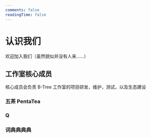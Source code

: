 ```yaml
---
comments: false
readingTime: false
---
```


# 认识我们

欢迎加入我们（虽然貌似并没有人来……）

## 工作室核心成员

核心成员会负责 B-Tree 工作室的项目研发，维护，测试，以及生态建设

<BTreer data="/assets/img/五茶.jpg Creator 中国-福建-福州 中文,English 2490445193@qq.com">

### 五茶 PentaTea

</BTreer>
<BTreer data="/assets/img/Q.jpg 大总管(除研发) 中国-湖北-武汉 中文,English 1007565694@qq.com">

### Q

</BTreer>
<BTreer data="/assets/img/词典.jpg 摸鱼校尉 韩国-忠清南道-天安市 中文,English,한국어 1258878996@qq.com">

### 词典典典典

</BTreer>
